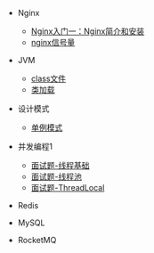 - Nginx
	- [Nginx入门一：Nginx简介和安装](nginx/Nginx简介和安装.md)
	- [nginx信号量](nginx/nginx信号量.md)
- JVM
	- [class文件](JVM/Class文件.md)
	- [类加载](JVM/类加载机制.md)
- 设计模式
	- [单例模式](designPatterns/单例模式.md)

- 并发编程1
   - [面试题-线程基础](并发编程/面试题-线程基础.md)
   - [面试题-线程池](并发编程/面试题-线程池.md)   
   - [面试题-ThreadLocal](并发编程/面试题-ThreadLocal.md)

- Redis 

- MySQL

- RocketMQ

